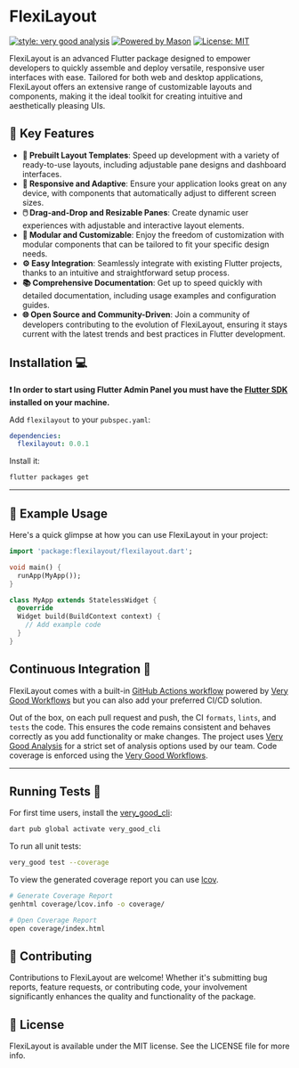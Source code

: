 # FlexiLayout

[![style: very good analysis][very_good_analysis_badge]][very_good_analysis_link]
[![Powered by Mason](https://img.shields.io/endpoint?url=https%3A%2F%2Ftinyurl.com%2Fmason-badge)](https://github.com/felangel/mason)
[![License: MIT][license_badge]][license_link]

FlexiLayout is an advanced Flutter package designed to empower developers to quickly assemble and deploy versatile, responsive user interfaces with ease. Tailored for both web and desktop applications, FlexiLayout offers an extensive range of customizable layouts and components, making it the ideal toolkit for creating intuitive and aesthetically pleasing UIs.

## 🚀 Key Features

- **📐 Prebuilt Layout Templates**: Speed up development with a variety of ready-to-use layouts, including adjustable pane designs and dashboard interfaces.
- **📲 Responsive and Adaptive**: Ensure your application looks great on any device, with components that automatically adjust to different screen sizes.
- **🖱️ Drag-and-Drop and Resizable Panes**: Create dynamic user experiences with adjustable and interactive layout elements.
- **🔧 Modular and Customizable**: Enjoy the freedom of customization with modular components that can be tailored to fit your specific design needs.
- **⚙️ Easy Integration**: Seamlessly integrate with existing Flutter projects, thanks to an intuitive and straightforward setup process.
- **📚 Comprehensive Documentation**: Get up to speed quickly with detailed documentation, including usage examples and configuration guides.
- **🌐 Open Source and Community-Driven**: Join a community of developers contributing to the evolution of FlexiLayout, ensuring it stays current with the latest trends and best practices in Flutter development.

## Installation 💻

**❗ In order to start using Flutter Admin Panel you must have the [Flutter SDK][flutter_install_link] installed on your machine.**

Add `flexilayout` to your `pubspec.yaml`:

```yaml
dependencies:
  flexilayout: 0.0.1
```

Install it:

```sh
flutter packages get
```

---

## 📖 Example Usage

Here's a quick glimpse at how you can use FlexiLayout in your project:

```dart
import 'package:flexilayout/flexilayout.dart';

void main() {
  runApp(MyApp());
}

class MyApp extends StatelessWidget {
  @override
  Widget build(BuildContext context) {
    // Add example code
  }
}
```

## Continuous Integration 🤖

FlexiLayout comes with a built-in [GitHub Actions workflow][github_actions_link] powered by [Very Good Workflows][very_good_workflows_link] but you can also add your preferred CI/CD solution.

Out of the box, on each pull request and push, the CI `formats`, `lints`, and `tests` the code. This ensures the code remains consistent and behaves correctly as you add functionality or make changes. The project uses [Very Good Analysis][very_good_analysis_link] for a strict set of analysis options used by our team. Code coverage is enforced using the [Very Good Workflows][very_good_coverage_link].

---

## Running Tests 🧪

For first time users, install the [very_good_cli][very_good_cli_link]:

```sh
dart pub global activate very_good_cli
```

To run all unit tests:

```sh
very_good test --coverage
```

To view the generated coverage report you can use [lcov](https://github.com/linux-test-project/lcov).

```sh
# Generate Coverage Report
genhtml coverage/lcov.info -o coverage/

# Open Coverage Report
open coverage/index.html
```

[flutter_install_link]: https://docs.flutter.dev/get-started/install
[github_actions_link]: https://docs.github.com/en/actions/learn-github-actions
[license_badge]: https://img.shields.io/badge/license-MIT-blue.svg
[license_link]: https://opensource.org/licenses/MIT
[logo_black]: https://raw.githubusercontent.com/VGVentures/very_good_brand/main/styles/README/vgv_logo_black.png#gh-light-mode-only
[logo_white]: https://raw.githubusercontent.com/VGVentures/very_good_brand/main/styles/README/vgv_logo_white.png#gh-dark-mode-only
[mason_link]: https://github.com/felangel/mason
[very_good_analysis_badge]: https://img.shields.io/badge/style-very_good_analysis-B22C89.svg
[very_good_analysis_link]: https://pub.dev/packages/very_good_analysis
[very_good_cli_link]: https://pub.dev/packages/very_good_cli
[very_good_coverage_link]: https://github.com/marketplace/actions/very-good-coverage
[very_good_ventures_link]: https://verygood.ventures
[very_good_ventures_link_light]: https://verygood.ventures#gh-light-mode-only
[very_good_ventures_link_dark]: https://verygood.ventures#gh-dark-mode-only
[very_good_workflows_link]: https://github.com/VeryGoodOpenSource/very_good_workflows

## 💪 Contributing

Contributions to FlexiLayout are welcome! Whether it's submitting bug reports, feature requests, or contributing code, your involvement significantly enhances the quality and functionality of the package.

## 📜 License

FlexiLayout is available under the MIT license. See the LICENSE file for more info.
